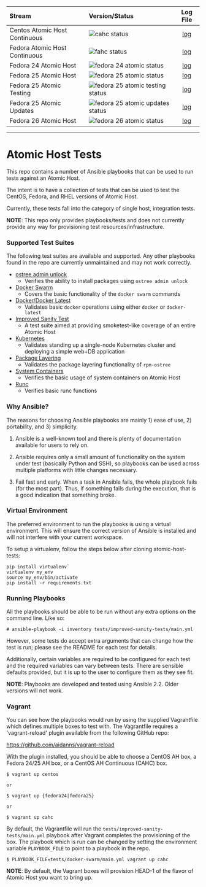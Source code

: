 Stream | Version/Status | Log File
:--- | :--- | :---:
Centos Atomic Host Continuous | ![cahc status](https://s3.amazonaws.com/aos-ci/atomic-host-tests/improved-sanity-test/cahc/latest/status.png) | [log](https://s3.amazonaws.com/aos-ci/atomic-host-tests/improved-sanity-test/cahc/latest/improved-sanity-test.log)
Fedora Atomic Host Continuous | ![fahc status](https://s3.amazonaws.com/aos-ci/atomic-host-tests/improved-sanity-test/fahc/latest/status.png) | [log](https://s3.amazonaws.com/aos-ci/atomic-host-tests/improved-sanity-test/fahc/latest/improved-sanity-test.log)
Fedora 24 Atomic Host | ![fedora 24 atomic status](https://s3.amazonaws.com/aos-ci/atomic-host-tests/improved-sanity-test/fedora-24-atomic/latest/status.png) | [log](https://s3.amazonaws.com/aos-ci/atomic-host-tests/improved-sanity-test/fedora-24-atomic/latest/improved-sanity-test.log)
Fedora 25 Atomic Host | ![fedora 25 atomic status](https://s3.amazonaws.com/aos-ci/atomic-host-tests/improved-sanity-test/fedora-25-atomic/latest/status.png) | [log](https://s3.amazonaws.com/aos-ci/atomic-host-tests/improved-sanity-test/fedora-25-atomic/latest/improved-sanity-test.log)
Fedora 25 Atomic Testing| ![fedora 25 atomic testing status](https://s3.amazonaws.com/aos-ci/atomic-host-tests/improved-sanity-test/fedora-25-atomic-testing/latest/status.png) | [log](https://s3.amazonaws.com/aos-ci/atomic-host-tests/improved-sanity-test/fedora-25-atomic-testing/latest/improved-sanity-test.log)
Fedora 25 Atomic Updates | ![fedora 25 atomic updates status](https://s3.amazonaws.com/aos-ci/atomic-host-tests/improved-sanity-test/fedora-25-atomic-updates/latest/status.png) | [log](https://s3.amazonaws.com/aos-ci/atomic-host-tests/improved-sanity-test/fedora-25-atomic-updates/latest/improved-sanity-test.log)
Fedora 26 Atomic Host | ![fedora 26 atomic status](https://s3.amazonaws.com/aos-ci/atomic-host-tests/improved-sanity-test/fedora-26-atomic/latest/status.png) | [log](https://s3.amazonaws.com/aos-ci/atomic-host-tests/improved-sanity-test/fedora-26-atomic/latest/improved-sanity-test.log)

---

# Atomic Host Tests
This repo contains a number of Ansible playbooks that can be used to run
tests against an Atomic Host.

The intent is to have a collection of tests that can be used to test the
CentOS, Fedora, and RHEL versions of Atomic Host.

Currently, these tests fall into the category of single host, integration tests.

**NOTE**:  This repo only provides playbooks/tests and does not currently
provide any way for provisioning test resources/infrastructure.

### Supported Test Suites
The following test suites are available and supported.  Any other playbooks
found in the repo are currently unmaintained and may not work correctly.

- [ostree admin unlock](tests/admin-unlock/main.yml)
  - Verifies the ability to install packages using `ostree admin unlock`
- [Docker Swarm](tests/docker-swarm/main.yml)
  - Covers the basic functionality of the `docker swarm` commands
- [Docker/Docker Latest](tests/docker/main.yml)
  - Validates basic `docker` operations using either `docker` or `docker-latest`
- [Improved Sanity Test](tests/improved-sanity-test/main.yml)
  - A test suite aimed at providing smoketest-like coverage of an entire
    Atomic Host
- [Kubernetes ](tests/k8-cluster/main.yml)
  - Validates standing up a single-node Kubernetes cluster and deploying a
    simple web+DB application
- [Package Layering](tests/pkg-layering/main.yml)
  - Validates the package layering functionality of `rpm-ostree`
- [System Containers](tests/system-containers/main.yml)
  - Verifies the basic usage of system containers on Atomic Host
- [Runc](test/runc/main.yml)
  - Verifies basic runc functions

### Why Ansible?
The reasons for choosing Ansible playbooks are mainly 1) ease of use, 2)
portability, and 3) simplicity.

1. Ansible is a well-known tool and there is plenty of documentation
available for users to rely on.

1. Ansible requires only a small amount of functionality on the system
under test (basically Python and SSH), so playbooks can be used across multiple
platforms with little changes necessary.

1. Fail fast and early.  When a task in Ansible fails, the whole playbook
fails (for the most part).  Thus, if something fails during the execution,
that is a good indication that something broke.


### Virtual Environment
The preferred environment to run the playbooks is using a virtual environment.
This will ensure the correct version of Ansible is installed and will not
interfere with your current workspace.

To setup a virtualenv, follow the steps below after cloning atomic-host-tests:

```
pip install virtualenv`
virtualenv my_env
source my_env/bin/activate
pip install -r requirements.txt
```

### Running Playbooks
All the playbooks should be able to be run without any extra options on the
command line.  Like so:

`# ansible-playbook -i inventory tests/improved-sanity-tests/main.yml`

However, some tests do accept extra arguments that can change how the test is
run; please see the README for each test for details.

Additionally, certain variables are required to be configured for each test and
the required variables can vary between tests.  There are sensible defaults
provided, but it is up to the user to configure them as they see fit.

**NOTE**:  Playbooks are developed and tested using Ansible 2.2.  Older versions
will not work.

### Vagrant

You can see how the playbooks would run by using the supplied
Vagrantfile which defines multiple boxes to test with. The Vagrantfile
requires a 'vagrant-reload' plugin available from the following GitHub repo:

https://github.com/aidanns/vagrant-reload

With the plugin installed, you should be able to choose a CentOS AH box, a
Fedora 24/25 AH box, or a CentOS AH Continuous (CAHC) box.

```
$ vagrant up centos

or

$ vagrant up {fedora24|fedora25}

or

$ vagrant up cahc
```

By default, the Vagrantfile will run the `tests/improved-sanity-tests/main.yml`
playbook after Vagrant completes the provisioning of the box.  The playbook
which is run can be changed by setting the environment variable `PLAYBOOK_FILE`
to point to a playbook in the repo.

```
$ PLAYBOOK_FILE=tests/docker-swarm/main.yml vagrant up cahc
```

**NOTE**: By default, the Vagrant boxes will provision HEAD-1 of the flavor of
Atomic Host you want to bring up.
